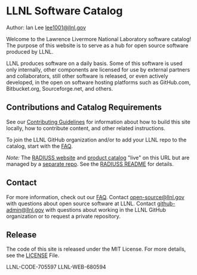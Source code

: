 # LLNL Software Catalog

Author: Ian Lee <lee1001@llnl.gov>

Welcome to the Lawrence Livermore National Laboratory software catalog! The purpose of this website is to serve as a hub for open source software produced by LLNL.

LLNL produces software on a daily basis. Some of this software is used only internally, other components are licensed for use by external partners and collaborators, still other software is released, or even actively developed, in the open on software hosting platforms such as GitHub.com, Bitbucket.org, Sourceforge.net, and others.

## Contributions and Catalog Requirements

See our [Contributing Guidelines](/about/contribute) for information about how to build this site locally, how to contribute content, and other related instructions.

To join the LLNL GitHub organization and/or to add your LLNL repo to the catalog, start with the [FAQ](https://software.llnl.gov/about/faq/).

*Note:* The [RADIUSS website](https://software.llnl.gov/radiuss/) and [product catalog](https://software.llnl.gov/radiuss/projects/) "live" on this URL but are managed by a [separate repo](https://github.com/LLNL/radiuss). See the [RADIUSS README](https://github.com/LLNL/radiuss/blob/main/README.md) for details.

## Contact

For more information, check out our [FAQ](/about/faq). Contact [open-source@llnl.gov](mailto:open-source@llnl.gov) with questions about open source software at LLNL. Contact [github-admin@llnl.gov](mailto:github-admin@llnl.gov) with questions about working in the LLNL GitHub organization or to request a private repository.

## Release

The code of this site is released under the MIT License. For more details, see the [LICENSE](LICENSE) File.

LLNL-CODE-705597
LLNL-WEB-680594
